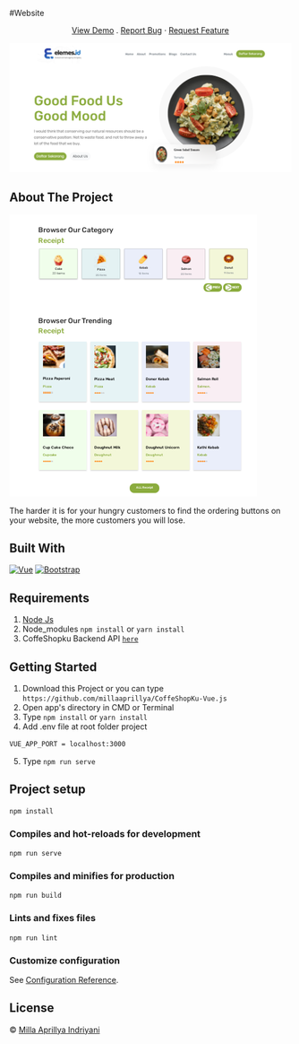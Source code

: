 #Website
 <p align="center">
    <a href="https://CoffeShopku.netlify.app/">View Demo</a>
  .
      <a href="https://github.com/millaaprillya/CoffeShopKu-Vue.js/issues">Report Bug</a>
    ·
    <a href="https://github.com/millaaprillya/CoffeShopKu-Vue.js/pulls">Request Feature</a>
  </p>

![Image Banner](https://github.com/millaaprillya/Design-Website/blob/main/src/assets/future/website.png)

## About The Project

![Image Banner](https://github.com/millaaprillya/Design-Website/blob/main/src/assets/future/website2.PNG)

The harder it is for your hungry customers to find the ordering buttons on your website, the more customers you will lose.

## Built With

[![Vue](https://img.shields.io/badge/Vue-v2.6.12-green)](https://github.com/vuejs/vue)
[![Bootstrap](https://img.shields.io/badge/Bootstrap-v4.5.2-blue)](https://github.com/bootstrap-vue/bootstrap-vue)

## Requirements

1. <a href="https://nodejs.org/en/download/">Node Js</a>
2. Node_modules `npm install` or `yarn install`
3. CoffeShopku Backend API [`here`](https://github.com/millaaprillya/CoffeShopKu-Backend)

## Getting Started

1. Download this Project or you can type `https://github.com/millaaprillya/CoffeShopKu-Vue.js`
2. Open app's directory in CMD or Terminal
3. Type `npm install` or `yarn install`
4. Add .env file at root folder project

```sh
VUE_APP_PORT = localhost:3000
```

5. Type `npm run serve`

## Project setup
```
npm install
```

### Compiles and hot-reloads for development
```
npm run serve
```

### Compiles and minifies for production
```
npm run build
```

### Lints and fixes files
```
npm run lint
```

### Customize configuration
See [Configuration Reference](https://cli.vuejs.org/config/).

## License 

© [Milla Aprillya Indriyani](https://github.com/millaaprillya)
